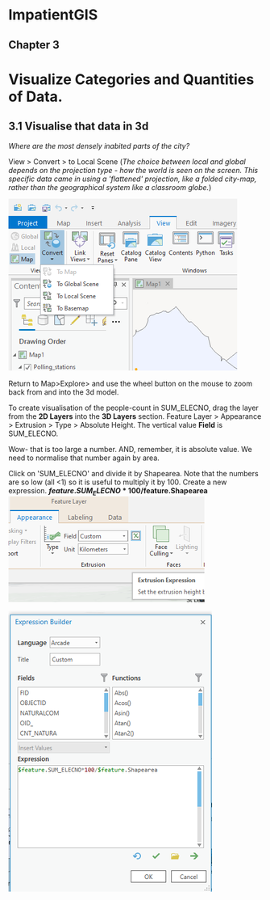 
# ImpatientGIS

## Chapter 3
# Visualize Categories and Quantities of Data.

## 3.1 Visualise that data in 3d
*Where are the most densely inabited parts of the city?*

View > Convert > to Local Scene (*The choice between local and global depends on the projection type - how the world is seen on the screen. This specific data came in using a 'flattened' projection, like a folded city-map, rather than the geographical system like a classroom globe.*)

![](SHOTS3/Convert.png)

Return to Map>Explore> and use the wheel button on the mouse to zoom back from and into the 3d model. 

To create visualisation of the people-count in SUM_ELECNO, drag the layer from the **2D Layers** into the **3D Layers** section.
Feature Layer > Appearance > Extrusion > Type > Absolute Height.
The vertical value **Field** is SUM_ELECNO.

Wow-  that is too large a number.  AND, remember, it is absolute value. We need to normalise that number again by area.

Click on 'SUM_ELECNO' and divide it by Shapearea. Note that the numbers are so low (all <1) so it is useful to multiply it by 100.
Create a new expression.  **$feature.SUM_ELECNO*100/$feature.Shapearea**
 ![](SHOTS3/Expression.png)
 
![](SHOTS3/expressionBuilder.png)
